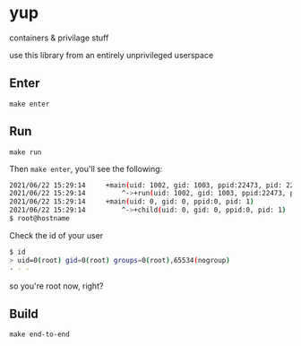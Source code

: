 
# yup

containers & privilage stuff

use this library from an entirely unprivileged userspace

## Enter
```
make enter
```

## Run
```
make run
```

Then `make enter`, you'll see the following:
```bash
2021/06/22 15:29:14     +main(uid: 1002, gid: 1003, ppid:22473, pid: 22867)
2021/06/22 15:29:14         ^->+run(uid: 1002, gid: 1003, ppid:22473, pid: 22867)
2021/06/22 15:29:14     +main(uid: 0, gid: 0, ppid:0, pid: 1)
2021/06/22 15:29:14         ^->+child(uid: 0, gid: 0, ppid:0, pid: 1)
$ root@hostname
```
Check the id of your user 
```bash
$ id
> uid=0(root) gid=0(root) groups=0(root),65534(nogroup)
- - -
```
so you're root now, right?

## Build
```
make end-to-end
```
